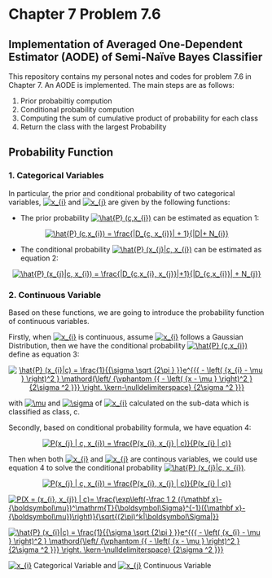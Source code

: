 # Chapter 7 Problem 7.6 
## Implementation of Averaged One-Dependent Estimator (AODE) of Semi-Naïve Bayes Classifier

This repository contains my personal notes and codes for problem 7.6 in Chapter 7. An AODE is implemented. The main steps are as follows:

1. Prior probabiltiy compution
2. Conditional probability compution
3. Computing the sum of cumulative product of probability for each class
4. Return the class with the largest Probability

## Probability Function
### 1. Categorical Variables
In particular, the prior and conditional probability of two categorical variables, <a href="https://www.codecogs.com/eqnedit.php?latex=x_{i}" target="_blank"><img src="https://latex.codecogs.com/gif.latex?x_{i}" title="x_{i}" /></a> and <a href="https://www.codecogs.com/eqnedit.php?latex=x_{j}" target="_blank"><img src="https://latex.codecogs.com/gif.latex?x_{j}" title="x_{j}" /></a> are given by the following functions:

- The prior probability <a href="https://www.codecogs.com/eqnedit.php?latex=\hat{P}&space;(c,x_{i})" target="_blank"><img src="https://latex.codecogs.com/gif.latex?\hat{P}&space;(c,x_{i})" title="\hat{P} (c,x_{i})" /></a> can be estimated as equation 1:
<p align="center">
<a href="https://www.codecogs.com/eqnedit.php?latex=\hat{P}&space;(c,x_{i})&space;=&space;\frac{|D_{c,&space;x_{i}}|&space;&plus;&space;1}{|D|&plus;&space;N_{i}}" target="_blank"><img src="https://latex.codecogs.com/gif.latex?\hat{P}&space;(c,x_{i})&space;=&space;\frac{|D_{c,&space;x_{i}}|&space;&plus;&space;1}{|D|&plus;&space;N_{i}}" title="\hat{P} (c,x_{i}) = \frac{|D_{c, x_{i}}| + 1}{|D|+ N_{i}}" /></a>
</p>

- The conditional probability <a href="https://www.codecogs.com/eqnedit.php?latex=\hat{P}&space;(x_{j}|c,&space;x_{i})" target="_blank"><img src="https://latex.codecogs.com/gif.latex?\hat{P}&space;(x_{j}|c,&space;x_{i})" title="\hat{P} (x_{j}|c, x_{i})" /></a> can be estimated as equation 2:

<p align="center">
<a href="https://www.codecogs.com/eqnedit.php?latex=\hat{P}&space;(x_{j}|c,&space;x_{i})&space;=&space;\frac{|D_{c,x_{i},&space;x_{j}}|&plus;1}{|D_{c,x_{i}}|&space;&plus;&space;N_{j}}" target="_blank"><img src="https://latex.codecogs.com/gif.latex?\hat{P}&space;(x_{j}|c,&space;x_{i})&space;=&space;\frac{|D_{c,x_{i},&space;x_{j}}|&plus;1}{|D_{c,x_{i}}|&space;&plus;&space;N_{j}}" title="\hat{P} (x_{j}|c, x_{i}) = \frac{|D_{c,x_{i}, x_{j}}|+1}{|D_{c,x_{i}}| + N_{j}}" /></a>
</p>


### 2. Continuous Variable
Based on these functions, we are going to introduce the probability function of continuous variables. 

Firstly, when <a href="https://www.codecogs.com/eqnedit.php?latex=x_{i}" target="_blank"><img src="https://latex.codecogs.com/gif.latex?x_{i}" title="x_{i}" /></a> is continuous, assume <a href="https://www.codecogs.com/eqnedit.php?latex=x_{i}" target="_blank"><img src="https://latex.codecogs.com/gif.latex?x_{i}" title="x_{i}" /></a> follows a Gaussian Distribution, then we have the conditional probability <a href="https://www.codecogs.com/eqnedit.php?latex=\hat{P}&space;(c,x_{i})" target="_blank"><img src="https://latex.codecogs.com/gif.latex?\hat{P}&space;(c,x_{i})" title="\hat{P} (c,x_{i})" /></a> define as equation 3:
<p align="center">
<a href="https://www.codecogs.com/eqnedit.php?latex=\hat{P}&space;(x_{i}|c)&space;=&space;\frac{1}{{\sigma&space;\sqrt&space;{2\pi&space;}&space;}}e^{{{&space;-&space;\left(&space;{x_{i}&space;-&space;\mu&space;}&space;\right)^2&space;}&space;\mathord{\left/&space;{\vphantom&space;{{&space;-&space;\left(&space;{x&space;-&space;\mu&space;}&space;\right)^2&space;}&space;{2\sigma&space;^2&space;}}}&space;\right.&space;\kern-\nulldelimiterspace}&space;{2\sigma&space;^2&space;}}}" target="_blank"><img src="https://latex.codecogs.com/gif.latex?\hat{P}&space;(x_{i}|c)&space;=&space;\frac{1}{{\sigma&space;\sqrt&space;{2\pi&space;}&space;}}e^{{{&space;-&space;\left(&space;{x_{i}&space;-&space;\mu&space;}&space;\right)^2&space;}&space;\mathord{\left/&space;{\vphantom&space;{{&space;-&space;\left(&space;{x&space;-&space;\mu&space;}&space;\right)^2&space;}&space;{2\sigma&space;^2&space;}}}&space;\right.&space;\kern-\nulldelimiterspace}&space;{2\sigma&space;^2&space;}}}" title="\hat{P} (x_{i}|c) = \frac{1}{{\sigma \sqrt {2\pi } }}e^{{{ - \left( {x_{i} - \mu } \right)^2 } \mathord{\left/ {\vphantom {{ - \left( {x - \mu } \right)^2 } {2\sigma ^2 }}} \right. \kern-\nulldelimiterspace} {2\sigma ^2 }}}" /></a>

</p>

with <a href="https://www.codecogs.com/eqnedit.php?latex=\mu" target="_blank"><img src="https://latex.codecogs.com/gif.latex?\mu" title="\mu" /></a> and <a href="https://www.codecogs.com/eqnedit.php?latex=\sigma" target="_blank"><img src="https://latex.codecogs.com/gif.latex?\sigma" title="\sigma" /></a> of <a href="https://www.codecogs.com/eqnedit.php?latex=x_{i}" target="_blank"><img src="https://latex.codecogs.com/gif.latex?x_{i}" title="x_{i}" /></a> calculated on the sub-data which is classified as class, c.

Secondly, based on conditional probability formula, we have equation 4:

<p align="center">
  <a href="https://www.codecogs.com/eqnedit.php?latex=P(x_{j}&space;|&space;c,&space;x_{i})&space;=&space;\frac{P(x_{i},&space;x_{j}&space;|&space;c)}{P(x_{i}&space;|&space;c)}" target="_blank"><img src="https://latex.codecogs.com/gif.latex?P(x_{j}&space;|&space;c,&space;x_{i})&space;=&space;\frac{P(x_{i},&space;x_{j}&space;|&space;c)}{P(x_{i}&space;|&space;c)}" title="P(x_{j} | c, x_{i}) = \frac{P(x_{i}, x_{j} | c)}{P(x_{i} | c)}" /></a>
</p>

Then when both <a href="https://www.codecogs.com/eqnedit.php?latex=x_{i}" target="_blank"><img src="https://latex.codecogs.com/gif.latex?x_{i}" title="x_{i}" /></a> and <a href="https://www.codecogs.com/eqnedit.php?latex=x_{j}" target="_blank"><img src="https://latex.codecogs.com/gif.latex?x_{j}" title="x_{j}" /></a> are continous variables, we could use equation 4 to solve the conditional probability <a href="https://www.codecogs.com/eqnedit.php?latex=\hat{P}&space;(x_{j}|c,&space;x_{i})" target="_blank"><img src="https://latex.codecogs.com/gif.latex?\hat{P}&space;(x_{j}|c,&space;x_{i})" title="\hat{P} (x_{j}|c, x_{i})" /></a>.

<p align="center">
  <a href="https://www.codecogs.com/eqnedit.php?latex=P(x_{j}&space;|&space;c,&space;x_{i})&space;=&space;\frac{P(x_{i},&space;x_{j}&space;|&space;c)}{P(x_{i}&space;|&space;c)}" target="_blank"><img src="https://latex.codecogs.com/gif.latex?P(x_{j}&space;|&space;c,&space;x_{i})&space;=&space;\frac{P(x_{i},&space;x_{j}&space;|&space;c)}{P(x_{i}&space;|&space;c)}" title="P(x_{j} | c, x_{i}) = \frac{P(x_{i}, x_{j} | c)}{P(x_{i} | c)}" /></a>

</p>

<p align="center">

<a href="https://www.codecogs.com/eqnedit.php?latex=P(X&space;=&space;(x_{i},&space;x_{j})&space;|&space;c)=&space;\frac{\exp\left(-\frac&space;1&space;2&space;({\mathbf&space;x}-{\boldsymbol\mu})^\mathrm{T}{\boldsymbol\Sigma}^{-1}({\mathbf&space;x}-{\boldsymbol\mu})\right)}{\sqrt{(2\pi)^k|\boldsymbol\Sigma|}}" target="_blank"><img src="https://latex.codecogs.com/gif.latex?P(X&space;=&space;(x_{i},&space;x_{j})&space;|&space;c)=&space;\frac{\exp\left(-\frac&space;1&space;2&space;({\mathbf&space;x}-{\boldsymbol\mu})^\mathrm{T}{\boldsymbol\Sigma}^{-1}({\mathbf&space;x}-{\boldsymbol\mu})\right)}{\sqrt{(2\pi)^k|\boldsymbol\Sigma|}}" title="P(X = (x_{i}, x_{j}) | c)= \frac{\exp\left(-\frac 1 2 ({\mathbf x}-{\boldsymbol\mu})^\mathrm{T}{\boldsymbol\Sigma}^{-1}({\mathbf x}-{\boldsymbol\mu})\right)}{\sqrt{(2\pi)^k|\boldsymbol\Sigma|}}" /></a>


</p>

<p align="center">

<a href="https://www.codecogs.com/eqnedit.php?latex=\hat{P}&space;(x_{i}|c)&space;=&space;\frac{1}{{\sigma&space;\sqrt&space;{2\pi&space;}&space;}}e^{{{&space;-&space;\left(&space;{x_{i}&space;-&space;\mu&space;}&space;\right)^2&space;}&space;\mathord{\left/&space;{\vphantom&space;{{&space;-&space;\left(&space;{x&space;-&space;\mu&space;}&space;\right)^2&space;}&space;{2\sigma&space;^2&space;}}}&space;\right.&space;\kern-\nulldelimiterspace}&space;{2\sigma&space;^2&space;}}}" target="_blank"><img src="https://latex.codecogs.com/gif.latex?\hat{P}&space;(x_{i}|c)&space;=&space;\frac{1}{{\sigma&space;\sqrt&space;{2\pi&space;}&space;}}e^{{{&space;-&space;\left(&space;{x_{i}&space;-&space;\mu&space;}&space;\right)^2&space;}&space;\mathord{\left/&space;{\vphantom&space;{{&space;-&space;\left(&space;{x&space;-&space;\mu&space;}&space;\right)^2&space;}&space;{2\sigma&space;^2&space;}}}&space;\right.&space;\kern-\nulldelimiterspace}&space;{2\sigma&space;^2&space;}}}" title="\hat{P} (x_{i}|c) = \frac{1}{{\sigma \sqrt {2\pi } }}e^{{{ - \left( {x_{i} - \mu } \right)^2 } \mathord{\left/ {\vphantom {{ - \left( {x - \mu } \right)^2 } {2\sigma ^2 }}} \right. \kern-\nulldelimiterspace} {2\sigma ^2 }}}" /></a>

</p>


<a href="https://www.codecogs.com/eqnedit.php?latex=x_{i}" target="_blank"><img src="https://latex.codecogs.com/gif.latex?x_{i}" title="x_{i}" /></a> Categorical Variable and <a href="https://www.codecogs.com/eqnedit.php?latex=x_{j}" target="_blank"><img src="https://latex.codecogs.com/gif.latex?x_{j}" title="x_{j}" /></a> Continuous Variable



